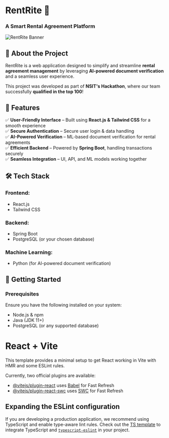 # RentRite 🏡  
### A Smart Rental Agreement Platform  

![RentRite Banner](<Add Banner Image URL>)  

## 🚀 About the Project  
RentRite is a web application designed to simplify and streamline **rental agreement management** by leveraging **AI-powered document verification** and a seamless user experience.  

This project was developed as part of **NSIT's Hackathon**, where our team successfully **qualified in the top 100**!  

## 🌟 Features  
✅ **User-Friendly Interface** – Built using **React.js & Tailwind CSS** for a smooth experience  
✅ **Secure Authentication** – Secure user login & data handling  
✅ **AI-Powered Verification** – ML-based document verification for rental agreements  
✅ **Efficient Backend** – Powered by **Spring Boot**, handling transactions securely  
✅ **Seamless Integration** – UI, API, and ML models working together  

## 🛠️ Tech Stack  
### **Frontend:**  
- React.js  
- Tailwind CSS  

### **Backend:**  
- Spring Boot  
- PostgreSQL (or your chosen database)  

### **Machine Learning:**  
- Python (for AI-powered document verification)  

## 🚀 Getting Started  

### **Prerequisites**  
Ensure you have the following installed on your system:  
- Node.js & npm  
- Java (JDK 11+)  
- PostgreSQL (or any supported database)  




# React + Vite

This template provides a minimal setup to get React working in Vite with HMR and some ESLint rules.

Currently, two official plugins are available:

- [@vitejs/plugin-react](https://github.com/vitejs/vite-plugin-react/blob/main/packages/plugin-react/README.md) uses [Babel](https://babeljs.io/) for Fast Refresh
- [@vitejs/plugin-react-swc](https://github.com/vitejs/vite-plugin-react-swc) uses [SWC](https://swc.rs/) for Fast Refresh

## Expanding the ESLint configuration

If you are developing a production application, we recommend using TypeScript and enable type-aware lint rules. Check out the [TS template](https://github.com/vitejs/vite/tree/main/packages/create-vite/template-react-ts) to integrate TypeScript and [`typescript-eslint`](https://typescript-eslint.io) in your project.
